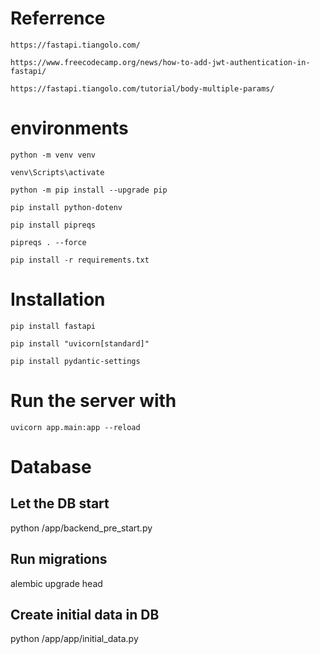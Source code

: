 # Referrence

`https://fastapi.tiangolo.com/`

`https://www.freecodecamp.org/news/how-to-add-jwt-authentication-in-fastapi/`

`https://fastapi.tiangolo.com/tutorial/body-multiple-params/`

# environments

`python -m venv venv`

`venv\Scripts\activate`

`python -m pip install --upgrade pip`

`pip install python-dotenv`

`pip install pipreqs`

`pipreqs . --force`

`pip install -r requirements.txt`

# Installation

`pip install fastapi`

`pip install "uvicorn[standard]"`

`pip install pydantic-settings`

# Run the server with

`uvicorn app.main:app --reload`

# Database

## Let the DB start

python /app/backend_pre_start.py

## Run migrations

alembic upgrade head

## Create initial data in DB

python /app/app/initial_data.py
